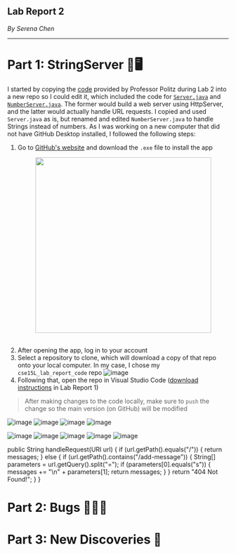 ## Lab Report 2
*By Serena Chen*

---
# Part 1: StringServer 🧶🖥️
I started by copying the [code](https://github.com/ucsd-cse15l-f22/wavelet) provided by Professor Politz during Lab 2 into a new repo so I could edit it, which included the code for [`Server.java`](https://github.com/ucsd-cse15l-f22/wavelet/blob/master/Server.java) and [`NumberServer.java`](https://github.com/ucsd-cse15l-f22/wavelet/blob/master/NumberServer.java). The former would build a web server using HttpServer, and the latter would actually handle URL requests. I copied and used `Server.java` as is, but renamed and edited `NumberServer.java` to handle Strings instead of numbers.
As I was working on a new computer that did not have GitHub Desktop installed, I followed the following steps:
1. Go to [GitHub's website](https://desktop.github.com/) and download the `.exe` file to install the app
<br /> <p align="center"> <img src="https://user-images.githubusercontent.com/86854157/215649461-98bb374c-d6c9-456f-be49-f35e8dd47bdb.png" width="400"> </p> <br />
2. After opening the app, log in to your account
3. Select a repository to clone, which will download a copy of that repo onto your local computer. In my case, I chose my `cse15L_lab_report_code` repo
![image](https://user-images.githubusercontent.com/86854157/215649703-0bfba983-a766-4619-943a-ef96196ee57d.png)
4. Following that, open the repo in Visual Studio Code ([download instructions](https://github.com/schen126/cse15l-lab-reports/blob/main/lab_report_1.md) in Lab Report 1)
> After making changes to the code locally, make sure to `push` the change so the main version (on GitHub) will be modified

![image](https://user-images.githubusercontent.com/86854157/215659099-9f270f17-fdd1-4d00-b680-3866c2997ac1.png)
![image](https://user-images.githubusercontent.com/86854157/215659139-a2947147-c40f-49f0-b6bd-6825ccaacbc9.png)
![image](https://user-images.githubusercontent.com/86854157/215659180-2ca28a52-c11f-4437-a41f-ba2d0fc73fda.png)
![image](https://user-images.githubusercontent.com/86854157/215659274-31717b9d-6d48-4edd-be8e-f1667fc98253.png)

![image](https://user-images.githubusercontent.com/86854157/215658365-1cb2a095-c7f9-4f2e-8bc1-32226499d756.png)
![image](https://user-images.githubusercontent.com/86854157/215658448-2cd5223e-13d3-4b27-a0a7-a743cc87973d.png)
![image](https://user-images.githubusercontent.com/86854157/215658497-47016698-77aa-457c-b4ac-288f356799eb.png)
![image](https://user-images.githubusercontent.com/86854157/215658539-85322495-9250-41e4-bdad-66b5c7afc8c5.png)
![image](https://user-images.githubusercontent.com/86854157/215658770-46cf8116-9eda-4678-aa26-89e7d5350151.png)

public String handleRequest(URI url) {
        if (url.getPath().equals("/")) {
            return messages;
        } else {
            if (url.getPath().contains("/add-message")) {
                String[] parameters = url.getQuery().split("=");
                if (parameters[0].equals("s")) {
                    messages += "\n" + parameters[1];
                    return messages;
                }
            }
            return "404 Not Found!";
        }
    }


# Part 2: Bugs  🐛🐛🐛

# Part 3: New Discoveries 🔎
